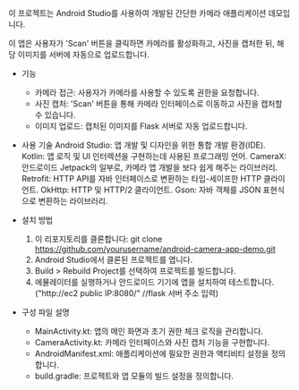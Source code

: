 이 프로젝트는 Android Studio를 사용하여 개발된 간단한 카메라 애플리케이션 데모입니다. 

이 앱은 사용자가 'Scan' 버튼을 클릭하면 카메라를 활성화하고, 사진을 캡처한 뒤, 해당 이미지를 서버에 자동으로 업로드합니다.



- 기능
    - 카메라 접근: 사용자가 카메라를 사용할 수 있도록 권한을 요청합니다.
    - 사진 캡처: 'Scan' 버튼을 통해 카메라 인터페이스로 이동하고 사진을 캡처할 수 있습니다.
    - 이미지 업로드: 캡처된 이미지를 Flask 서버로 자동 업로드합니다.
  
- 사용 기술
    Android Studio: 앱 개발 및 디자인을 위한 통합 개발 환경(IDE).
    Kotlin: 앱 로직 및 UI 인터렉션을 구현하는데 사용된 프로그래밍 언어.
    CameraX: 안드로이드 Jetpack의 일부로, 카메라 앱 개발을 보다 쉽게 해주는 라이브러리.
    Retrofit: HTTP API를 자바 인터페이스로 변환하는 타입-세이프한 HTTP 클라이언트.
    OkHttp: HTTP 및 HTTP/2 클라이언트.
    Gson: 자바 객체를 JSON 표현식으로 변환하는 라이브러리.
  
- 설치 방법
    1. 이 리포지토리를 클론합니다:
        git clone https://github.com/yourusername/android-camera-app-demo.git
    2. Android Studio에서 클론된 프로젝트를 엽니다.
    3. Build > Rebuild Project를 선택하여 프로젝트를 빌드합니다.
    4. 에뮬레이터를 실행하거나 안드로이드 기기에 앱을 설치하여 테스트합니다.
    ("http://ec2 public IP:8080/" //flask 서버 주소 입력)

- 구성 파일 설명
    - MainActivity.kt: 앱의 메인 화면과 초기 권한 체크 로직을 관리합니다.
    - CameraActivity.kt: 카메라 인터페이스와 사진 캡처 기능을 구현합니다.
    - AndroidManifest.xml: 애플리케이션에 필요한 권한과 액티비티 설정을 정의합니다.
    - build.gradle: 프로젝트와 앱 모듈의 빌드 설정을 정의합니다.
